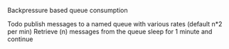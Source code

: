 Backpressure based queue consumption

Todo publish messages to a named queue with various rates (default n*2 per min)
Retrieve (n) messages from the queue sleep for 1 minute and continue
